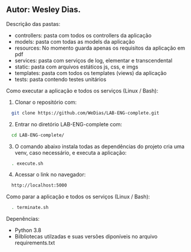 ## Autor: Wesley Dias.

Descrição das pastas:
* controllers: pasta com todos os controllers da aplicação
* models: pasta com todas as models da aplicação
* resources: No momento guarda apenas os requisitos da aplicação em pdf
* services: pasta com serviços de log, elementar e transcendental
* static: pasta com arquivos estáticos js, css, e imgs
* templates: pasta com todos os templates (views) da aplicação
* tests: pasta contendo testes unitários  

Como executar a aplicação e todos os serviços (Linux / Bash):
1. Clonar o repositório com: 
```bash
  git clone https://github.com/WeDias/LAB-ENG-complete.git
```
2. Entrar no diretório LAB-ENG-complete com: 
```bash
  cd LAB-ENG-complete/
```
3. O comando abaixo instala todas as dependências do projeto cria uma venv, caso necessário, e executa a aplicação: 
```bash
  . execute.sh
```
4. Acessar o link no navegador: 
```bash
  http://localhost:5000
```
Como parar a aplicação e todos os serviços (Linux / Bash):
```bash
  . terminate.sh
```

Depenências:
* Python 3.8
* Bilbliotecas utilzadas e suas versões diponíveis no arquivo requirements.txt
